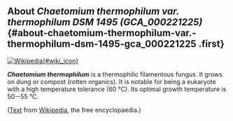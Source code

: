 About *Chaetomium thermophilum var. thermophilum DSM 1495 (GCA\_000221225)* {#about-chaetomium-thermophilum-var.-thermophilum-dsm-1495-gca_000221225 .first}
---------------------------------------------------------------------------

[![Wikipedia](/img/wikipedia_logo_v2_en.png){#wiki_icon}](http://en.wikipedia.org/wiki/Chaetomium_thermophilum)

***Chaetomium thermophilum*** is a thermophilic filamentous fungus. It
grows on dung or compost (rotten organics). It is notable for being a
eukaryote with a high temperature tolerance (60 °C). Its optimal growth
temperature is 50--55 °C.

([Text](http://en.wikipedia.org/wiki/Chaetomium_thermophilum) from
[Wikipedia](http://en.wikipedia.org/), the free encyclopaedia.)
